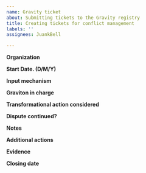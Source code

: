```yaml
---
name: Gravity ticket
about: Submitting tickets to the Gravity registry
title: Creating tickets for conflict management
labels: ''
assignees: JuankBell

---
```


**Organization**

**Start Date. (D/M/Y)**

**Input mechanism**

**Graviton in charge**

**Transformational action considered**

**Dispute continued?**

**Notes**

**Additional actions**

**Evidence**

**Closing date**
